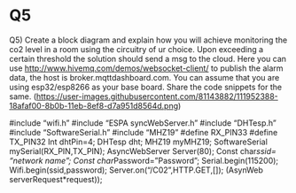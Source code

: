 # Q5

Q5) Create a block diagram and explain how you will achieve monitoring the co2 level in a room using the circuitry of ur choice. Upon exceeding a certain threshold the solution should send a msg to the cloud. Here you can use http://www.hivemq.com/demos/websocket-client/ to publish the alarm data, the host is broker.mqttdashboard.com. You can assume that you are using
esp32/esp8266 as your base board. Share the code snippets for the same.
(https://user-images.githubusercontent.com/81143882/111952388-18afaf00-8b0b-11eb-8ef8-d7a951d8564d.png)








#include “wifi.h”
#include “ESPA syncWebServer.h” 
#include “DHTesp.h”
#include “SoftwareSerial.h”
#include “MHZ19”
#define RX_PIN33
#define TX_PIN32
Int dhtPin=4;
DHTesp dht;
MHZ19 myMHZ19;
SoftwareSerial mySerial(RX_PIN,TX_PIN);
AsyncWebServer Server(80);
Const char*ssid= “network name”;
Const char*Password=”Password”;
Serial.begin(115200);
Wifi.begin(ssid,password);
Server.on(“/C02”,HTTP.GET,[]);
(AsynWeb serverRequest*request));
